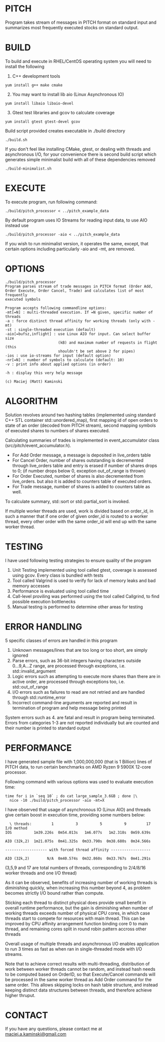 # PITCH

Program takes stream of messages in PITCH format on standard input and 
summarizes most frequently executed stocks on standard output.

# BUILD

To build and execute in RHEL/CentOS operating system you will need to 
install the following

1. C++ development tools
```
yum install g++ make cmake
```


2. You may want to install lib aio (Linux Asynchronous IO)
```
yum install libaio libaio-devel
```

3. Gtest test libraries and gcov to calculate coverage
```
yum install gtest gtest-devel gcov
```

Build script provided creates executable in ./build directory

```
./build.sh
```

If you don't feel like installing CMake, gtest, or dealing with threads
and asynchronous I/O, for your convenience there is second build script which
generates simple minimalist build with all of these dependencies removed

```
./build-minimalist.sh
```

# EXECUTE

To execute program, run following command:

```
./build/pitch_processor < ../pitch_example_data
```

By default program uses IO Streams for reading input data, to use AIO instead use

```
./build/pitch_processor -aio < ../pitch_example_data
```

If you wish to run minimalist version, it operates the same, except, that 
certain options including particularly -aio and -mt, are removed.

# OPTIONS

```
./build/pitch_processor
Program parses stream of trade messages in PITCH format (Order Add,
Order Execute, Order Cancel, Trade) and calculates list of most frequently
executed symbols

Program accepts following commandline options:
-mt[=N] : multi-threaded execution. If =N given, specific number of threads
-a : force distinct thread affinity for working threads (only with -mt)
-st : single-threaded execution (default)
-aio[=bufsz,inflight] : use Linux AIO for input. Can select buffer size
                        (kB) and maximum number of requests in flight (this
                        shouldn't be set above 2 for pipes)
-ios : use io-streams for input (default option)
-nr[=N] : number of symbols to calculate (default: 10)
-v : print info about applied options (in order)

-h : display this very help message

(c) Maciej (Matt) Kaminski
```

# ALGORITHM

Solution revolves around two hashing tables (implemented using standard
C++ STL container std::unordered_map), first mapping id of open orders
to state of an order (decoded from PITCH stream), second mapping symbols
of executed shares to numbers of shares executed. 

Calculating summaries of trades is implemented in event_accumulator class
(src/pitch/event_accumulator.h).

* For Add Order message, a message is deposited in live_orders table
* For Cancel Order, number of shares outstanding is decremented through
    live_orders table and entry is erased if number of shares drops to 0;
    (if number drops below 0, exception out_of_range is thrown)
* For Order Executed, number of shares is also decremented from live_orders.
    but also it is added to counters table of executed orders.
* For Trade message, number of shares is added to counters table as well.

To calculate summary, std::sort or std::partial_sort is invoked.

If multiple worker threads are used, work is divided based on order_id,
in such a manner that if one order of given order_id is routed to a worker
thread, every other order with the same order_id will end up with
the same worker thread.

# TESTING

I have used following testing strategies to ensure quality of the program

1. Unit Testing implemented using tool called gtest,
    coverage is assessed using gcov. Every class is bundled with tests
2. Tool called Valgrind is used to verify for lack of memory leaks
    and bad memory accesses
3. Performance is evaluated using tool called time
4. Call-level proviling was performed using the tool called Callgrind,
    to find possible execution bottlenecks
5. Manual testing is performed to determine other areas for testing

# ERROR HANDLING

5 specific classes of errors are handled in this program

1. Unknown messages/lines that are too long or too short, are simply ignored
2. Parse errors, such as 36-bit integers having characters outside 0...9,A...Z
   range, are processed through exceptions, i.e. std::invalid_argument
3. Logic errors such as attempting to execute more shares than there are in
   active order, are processed through exceptions too, i.e. std::out_of_range
4. I/O errors such as failures to read are not retried and are handled through 
   std::runtime_error
5. Incorrect command-line arguments are reported and result in termination
   of program and help message being printed

System errors such as 4. are fatal and result in program being terminated.
Errors from categories 1-3 are not reported individually but are counted and
their number is printed to standard output

# PERFORMANCE

I have generated sample file with 1,000,000,000 (that is 1 Billion) lines of
PITCH data, to run certain benchmarks on AMD Ryzen 9 5900X 12-core processor.

Following command with various options was used to evaluate execution time:
```
time for i in `seq 10` ; do cat large_sample_3.6GB ; done |\
  nice -10 ./build/pitch_processor -aio -mt=X
```

I have observed that usage of asynchronous IO (Linux AIO) and threads give
certain boost in execution time, providing some numbers below:

```
  \ threads:         1          3          5          9         17
I/O method
IOS          1m39.226s  0m54.013s   1m6.077s   1m2.318s  0m59.639s

AIO (32k,2)  1m21.075s  0m41.325s  0m33.790s  0m38.680s  0m34.566s

------------------- with forced thread affinity ------------------

AIO (32k,2)        N/A  0m40.574s  0m32.860s  0m33.767s  0m41.291s
```
(3,5,9 and 17 are total numbers of threads, corresponding to 2/4/8/16
worker threads and one I/O thread)

As it can be observed, benefits of increasing number of working threads
is diminishing quickly, when increasing this number beyond 4, as problem 
becomes strictly I/O bound rather than compute.

Sticking each thread to distinct physical does provide small benefit in
overall runtime performance, but the gain is diminishing when number of
working threads exceeds number of physical CPU cores, in which case threads
start to compete for resources with main thread. This can be improved
by CPU affinity arrangement function binding core 0 to main thread, and
remaining cores split in round robin pattern accross other threads

Overall usage of multiple threads and asynchronous I/O enables application
to run 3 times as fast as when ran in single-threaded mode with I/O streams.

Note that to achieve correct results with multi-threading, distribution
of work between worker threads cannot be random, and instead hash needs
to be computed based on OrderID, so that Execute/Cancel commands
will be processed in the same worker thread as Add Order command for the
same order. This allows skipping locks on hash table structure, and
instead keeping distinct data structures between threads, and therefore
achieve higher thruput.

# CONTACT

If you have any questions, please contact me at maciej.a.kaminski@gmail.com